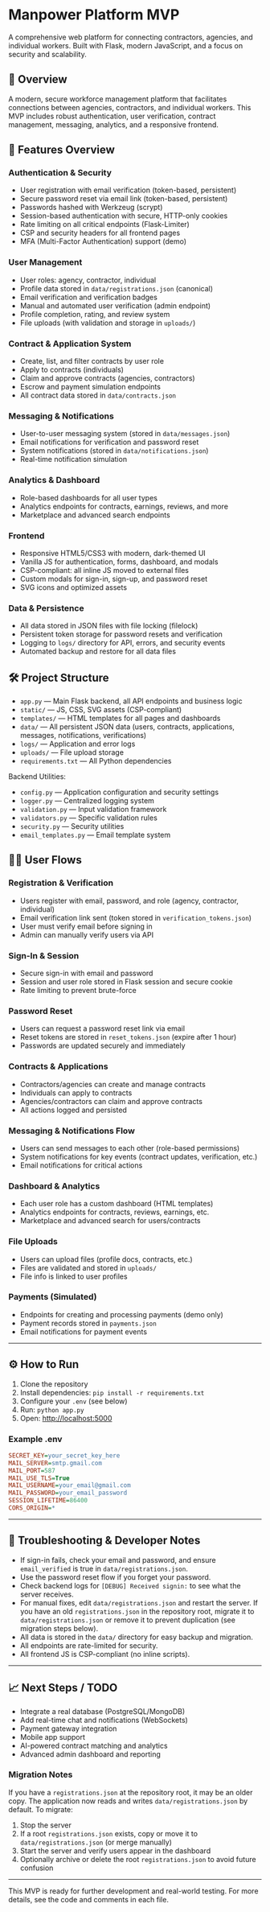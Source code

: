# Manpower Platform MVP

A comprehensive web platform for connecting contractors, agencies, and individual workers. Built with Flask, modern JavaScript, and a focus on security and scalability.

## 📖 Overview

A modern, secure workforce management platform that facilitates connections between agencies, contractors, and individual workers. This MVP includes robust authentication, user verification, contract management, messaging, analytics, and a responsive frontend.

## 🚀 Features Overview

### Authentication & Security

- User registration with email verification (token-based, persistent)
- Secure password reset via email link (token-based, persistent)
- Passwords hashed with Werkzeug (scrypt)
- Session-based authentication with secure, HTTP-only cookies
- Rate limiting on all critical endpoints (Flask-Limiter)
- CSP and security headers for all frontend pages
- MFA (Multi-Factor Authentication) support (demo)

### User Management

- User roles: agency, contractor, individual
- Profile data stored in `data/registrations.json` (canonical)
- Email verification and verification badges
- Manual and automated user verification (admin endpoint)
- Profile completion, rating, and review system
- File uploads (with validation and storage in `uploads/`)

### Contract & Application System

- Create, list, and filter contracts by user role
- Apply to contracts (individuals)
- Claim and approve contracts (agencies, contractors)
- Escrow and payment simulation endpoints
- All contract data stored in `data/contracts.json`

### Messaging & Notifications

- User-to-user messaging system (stored in `data/messages.json`)
- Email notifications for verification and password reset
- System notifications (stored in `data/notifications.json`)
- Real-time notification simulation

### Analytics & Dashboard

- Role-based dashboards for all user types
- Analytics endpoints for contracts, earnings, reviews, and more
- Marketplace and advanced search endpoints

### Frontend

- Responsive HTML5/CSS3 with modern, dark-themed UI
- Vanilla JS for authentication, forms, dashboard, and modals
- CSP-compliant: all inline JS moved to external files
- Custom modals for sign-in, sign-up, and password reset
- SVG icons and optimized assets

### Data & Persistence

- All data stored in JSON files with file locking (filelock)
- Persistent token storage for password resets and verification
- Logging to `logs/` directory for API, errors, and security events
- Automated backup and restore for all data files

## 🛠️ Project Structure

- `app.py` — Main Flask backend, all API endpoints and business logic
- `static/` — JS, CSS, SVG assets (CSP-compliant)
- `templates/` — HTML templates for all pages and dashboards
- `data/` — All persistent JSON data (users, contracts, applications, messages, notifications, verifications)
- `logs/` — Application and error logs
- `uploads/` — File upload storage
- `requirements.txt` — All Python dependencies

Backend Utilities:

- `config.py` — Application configuration and security settings
- `logger.py` — Centralized logging system
- `validation.py` — Input validation framework
- `validators.py` — Specific validation rules
- `security.py` — Security utilities
- `email_templates.py` — Email template system

## 🧑‍💻 User Flows

### Registration & Verification

- Users register with email, password, and role (agency, contractor, individual)
- Email verification link sent (token stored in `verification_tokens.json`)
- User must verify email before signing in
- Admin can manually verify users via API

### Sign-In & Session

- Secure sign-in with email and password
- Session and user role stored in Flask session and secure cookie
- Rate limiting to prevent brute-force

### Password Reset

- Users can request a password reset link via email
- Reset tokens are stored in `reset_tokens.json` (expire after 1 hour)
- Passwords are updated securely and immediately

### Contracts & Applications

- Contractors/agencies can create and manage contracts
- Individuals can apply to contracts
- Agencies/contractors can claim and approve contracts
- All actions logged and persisted

### Messaging & Notifications Flow

- Users can send messages to each other (role-based permissions)
- System notifications for key events (contract updates, verification, etc.)
- Email notifications for critical actions

### Dashboard & Analytics

- Each user role has a custom dashboard (HTML templates)
- Analytics endpoints for contracts, reviews, earnings, etc.
- Marketplace and advanced search for users/contracts

### File Uploads

- Users can upload files (profile docs, contracts, etc.)
- Files are validated and stored in `uploads/`
- File info is linked to user profiles

### Payments (Simulated)

- Endpoints for creating and processing payments (demo only)
- Payment records stored in `payments.json`
- Email notifications for payment events

---

## ⚙️ How to Run

1. Clone the repository
2. Install dependencies: `pip install -r requirements.txt`
3. Configure your `.env` (see below)
4. Run: `python app.py`
5. Open: [http://localhost:5000](http://localhost:5000)

### Example .env

```ini
SECRET_KEY=your_secret_key_here
MAIL_SERVER=smtp.gmail.com
MAIL_PORT=587
MAIL_USE_TLS=True
MAIL_USERNAME=your_email@gmail.com
MAIL_PASSWORD=your_email_password
SESSION_LIFETIME=86400
CORS_ORIGIN=*
```

---

## 🧩 Troubleshooting & Developer Notes

- If sign-in fails, check your email and password, and ensure `email_verified` is true in `data/registrations.json`.
- Use the password reset flow if you forget your password.
- Check backend logs for `[DEBUG] Received signin:` to see what the server receives.
- For manual fixes, edit `data/registrations.json` and restart the server. If you have an old `registrations.json` in the repository root, migrate it to `data/registrations.json` or remove it to prevent duplication (see migration steps below).
- All data is stored in the `data/` directory for easy backup and migration.
- All endpoints are rate-limited for security.
- All frontend JS is CSP-compliant (no inline scripts).

---

## 📈 Next Steps / TODO

- Integrate a real database (PostgreSQL/MongoDB)
- Add real-time chat and notifications (WebSockets)
- Payment gateway integration
- Mobile app support
- AI-powered contract matching and analytics
- Advanced admin dashboard and reporting

### Migration Notes

If you have a `registrations.json` at the repository root, it may be an older copy. The application now reads and writes `data/registrations.json` by default. To migrate:

1. Stop the server
2. If a root `registrations.json` exists, copy or move it to `data/registrations.json` (or merge manually)
3. Start the server and verify users appear in the dashboard
4. Optionally archive or delete the root `registrations.json` to avoid future confusion

---

This MVP is ready for further development and real-world testing. For more details, see the code and comments in each file.
